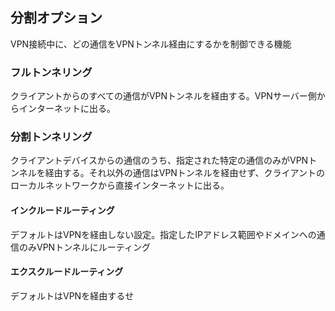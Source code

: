 ## 分割オプション
VPN接続中に、どの通信をVPNトンネル経由にするかを制御できる機能
### フルトンネリング
クライアントからのすべての通信がVPNトンネルを経由する。VPNサーバー側からインターネットに出る。
### 分割トンネリング
クライアントデバイスからの通信のうち、指定された特定の通信のみがVPNトンネルを経由する。それ以外の通信はVPNトンネルを経由せず、クライアントのローカルネットワークから直接インターネットに出る。
#### インクルードルーティング
デフォルトはVPNを経由しない設定。指定したIPアドレス範囲やドメインへの通信のみVPNトンネルにルーティング
#### エクスクルードルーティング
デフォルトはVPNを経由するせ

